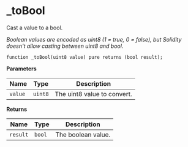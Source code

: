 # _toBool
Cast a value to a bool.

*Boolean values are encoded as uint8 (1 = true, 0 = false), but Solidity doesn't allow casting between uint8 and bool.*


```solidity
function _toBool(uint8 value) pure returns (bool result);
```
**Parameters**

|Name|Type|Description|
|----|----|-----------|
|`value`|`uint8`|The uint8 value to convert.|

**Returns**

|Name|Type|Description|
|----|----|-----------|
|`result`|`bool`|The boolean value.|


